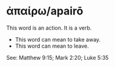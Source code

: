 # ἀπαίρω/apairō

This word is an action. It is a verb.

* This word can mean to take away. 
* This word can mean to leave.

See: Matthew 9:15; Mark 2:20; Luke 5:35
